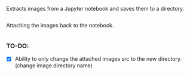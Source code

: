 Extracts images from a Jupyter notebook and saves them to a directory.
```

```
Attaching the images back to the notebook.
```

```

### TO-DO:
   * [x] Ability to only change the attached images src to the new directory. (change image directory name)
